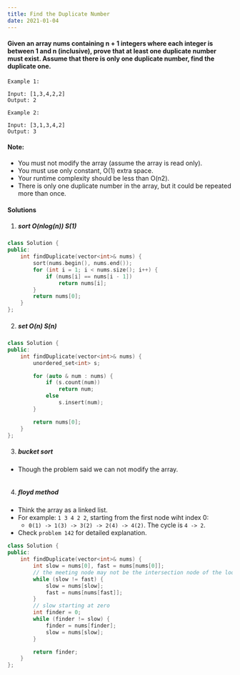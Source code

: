 ```yaml
---
title: Find the Duplicate Number
date: 2021-01-04
---
```

#### Given an array nums containing n + 1 integers where each integer is between 1 and n (inclusive), prove that at least one duplicate number must exist. Assume that there is only one duplicate number, find the duplicate one.

```
Example 1:

Input: [1,3,4,2,2]
Output: 2

Example 2:

Input: [3,1,3,4,2]
Output: 3
```

#### Note:

-    You must not modify the array (assume the array is read only).
-    You must use only constant, O(1) extra space.
-    Your runtime complexity should be less than O(n2).
-    There is only one duplicate number in the array, but it could be repeated more than once.


#### Solutions


1. ##### sort  O(nlog(n)) S(1)

```cpp
class Solution {
public:
    int findDuplicate(vector<int>& nums) {
        sort(nums.begin(), nums.end());
        for (int i = 1; i < nums.size(); i++) {
            if (nums[i] == nums[i - 1])
                return nums[i];
        }
        return nums[0];
    }
};
```

2. ##### set O(n) S(n)

```cpp
class Solution {
public:
    int findDuplicate(vector<int>& nums) {
        unordered_set<int> s;

        for (auto & num : nums) {
            if (s.count(num))
                return num;
            else
                s.insert(num);
        }

        return nums[0];
    }
};
```

3. ##### bucket sort

- Though the problem said we can not modify the array.

```cpp

```

4. ##### floyd method

- Think the array as a linked list.
- For example: `1 3 4 2 2`, starting from the first node wiht index 0:
    - `0(1) -> 1(3) -> 3(2) -> 2(4) -> 4(2)`. The cycle is `4 -> 2`.
- Check `problem 142` for detailed explanation.

```cpp
class Solution {
public:
    int findDuplicate(vector<int>& nums) {
        int slow = nums[0], fast = nums[nums[0]];
        // the meeting node may not be the intersection node of the loop
        while (slow != fast) {
            slow = nums[slow];
            fast = nums[nums[fast]];
        }
        // slow starting at zero
        int finder = 0;
        while (finder != slow) {
            finder = nums[finder];
            slow = nums[slow];
        }

        return finder;
    }
};
```